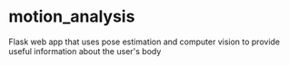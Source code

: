 # motion_analysis
Flask web app that uses pose estimation and computer vision to provide useful information about the user's body
